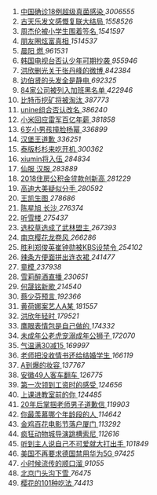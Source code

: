 1. [ 中国确诊18例超级真菌感染 ](https://s.weibo.com/weibo?q=%23%E4%B8%AD%E5%9B%BD%E7%A1%AE%E8%AF%8A18%E4%BE%8B%E8%B6%85%E7%BA%A7%E7%9C%9F%E8%8F%8C%E6%84%9F%E6%9F%93%23&Refer=top) *3006555*
1. [ 古天乐发文感慨复联大结局 ](https://s.weibo.com/weibo?q=%23%E5%8F%A4%E5%A4%A9%E4%B9%90%E5%8F%91%E6%96%87%E6%84%9F%E6%85%A8%E5%A4%8D%E8%81%94%E5%A4%A7%E7%BB%93%E5%B1%80%23&Refer=top) *1558526*
1. [ 周杰伦被小学生围着签名 ](https://s.weibo.com/weibo?q=%23%E5%91%A8%E6%9D%B0%E4%BC%A6%E8%A2%AB%E5%B0%8F%E5%AD%A6%E7%94%9F%E5%9B%B4%E7%9D%80%E7%AD%BE%E5%90%8D%23&Refer=top) *1541597*
1. [ 朋友圈炫富真相 ](https://s.weibo.com/weibo?q=%23%E6%9C%8B%E5%8F%8B%E5%9C%88%E7%82%AB%E5%AF%8C%E7%9C%9F%E7%9B%B8%23&Refer=top) *1514537*
1. [ 晨阳 燃 ](https://s.weibo.com/weibo?q=%E6%99%A8%E9%98%B3%20%E7%87%83&Refer=top) *961531*
1. [ 韩国电视台否认少年可期抄袭 ](https://s.weibo.com/weibo?q=%23%E9%9F%A9%E5%9B%BD%E7%94%B5%E8%A7%86%E5%8F%B0%E5%90%A6%E8%AE%A4%E5%B0%91%E5%B9%B4%E5%8F%AF%E6%9C%9F%E6%8A%84%E8%A2%AD%23&Refer=top) *955946*
1. [ 洪欣删光关于张丹峰的微博 ](https://s.weibo.com/weibo?q=%23%E6%B4%AA%E6%AC%A3%E5%88%A0%E5%85%89%E5%85%B3%E4%BA%8E%E5%BC%A0%E4%B8%B9%E5%B3%B0%E7%9A%84%E5%BE%AE%E5%8D%9A%23&Refer=top) *842384*
1. [ 边伯贤的头发全是静电 ](https://s.weibo.com/weibo?q=%23%E8%BE%B9%E4%BC%AF%E8%B4%A4%E7%9A%84%E5%A4%B4%E5%8F%91%E5%85%A8%E6%98%AF%E9%9D%99%E7%94%B5%23&Refer=top) *692325*
1. [ 84家公司被列入加班黑名单 ](https://s.weibo.com/weibo?q=%2384%E5%AE%B6%E5%85%AC%E5%8F%B8%E8%A2%AB%E5%88%97%E5%85%A5%E5%8A%A0%E7%8F%AD%E9%BB%91%E5%90%8D%E5%8D%95%23&Refer=top) *422946*
1. [ 比特币挖矿将被淘汰 ](https://s.weibo.com/weibo?q=%23%E6%AF%94%E7%89%B9%E5%B8%81%E6%8C%96%E7%9F%BF%E5%B0%86%E8%A2%AB%E6%B7%98%E6%B1%B0%23&Refer=top) *387773*
1. [ unine组合否认改名 ](https://s.weibo.com/weibo?q=%23unine%E7%BB%84%E5%90%88%E5%90%A6%E8%AE%A4%E6%94%B9%E5%90%8D%23&Refer=top) *386240*
1. [ 小米回应雷军百亿年薪 ](https://s.weibo.com/weibo?q=%23%E5%B0%8F%E7%B1%B3%E5%9B%9E%E5%BA%94%E9%9B%B7%E5%86%9B%E7%99%BE%E4%BA%BF%E5%B9%B4%E8%96%AA%23&Refer=top) *381858*
1. [ 6岁小男孩撞脸杨幂 ](https://s.weibo.com/weibo?q=%236%E5%B2%81%E5%B0%8F%E7%94%B7%E5%AD%A9%E6%92%9E%E8%84%B8%E6%9D%A8%E5%B9%82%23&Refer=top) *336899*
1. [ 汉堡王道歉 ](https://s.weibo.com/weibo?q=%23%E6%B1%89%E5%A0%A1%E7%8E%8B%E9%81%93%E6%AD%89%23&Refer=top) *336251*
1. [ 泰版杉杉来吃开机 ](https://s.weibo.com/weibo?q=%23%E6%B3%B0%E7%89%88%E6%9D%89%E6%9D%89%E6%9D%A5%E5%90%83%E5%BC%80%E6%9C%BA%23&Refer=top) *300362*
1. [ xiumin将入伍 ](https://s.weibo.com/weibo?q=%23xiumin%E5%B0%86%E5%85%A5%E4%BC%8D%23&Refer=top) *284834*
1. [ 仙服 汉服 ](https://s.weibo.com/weibo?q=%E4%BB%99%E6%9C%8D%20%E6%B1%89%E6%9C%8D&Refer=top) *283889*
1. [ 2018住房公积金贷款创新高 ](https://s.weibo.com/weibo?q=2018%E4%BD%8F%E6%88%BF%E5%85%AC%E7%A7%AF%E9%87%91%E8%B4%B7%E6%AC%BE%E5%88%9B%E6%96%B0%E9%AB%98&Refer=top) *281229*
1. [ 高迪大美疑似分手 ](https://s.weibo.com/weibo?q=%23%E9%AB%98%E8%BF%AA%E5%A4%A7%E7%BE%8E%E7%96%91%E4%BC%BC%E5%88%86%E6%89%8B%23&Refer=top) *280592*
1. [ 王凯生图 ](https://s.weibo.com/weibo?q=%23%E7%8E%8B%E5%87%AF%E7%94%9F%E5%9B%BE%23&Refer=top) *278686*
1. [ 陈星旭 长沙 ](https://s.weibo.com/weibo?q=%E9%99%88%E6%98%9F%E6%97%AD%20%E9%95%BF%E6%B2%99&Refer=top) *276374*
1. [ 听雪楼 ](https://s.weibo.com/weibo?q=%23%E5%90%AC%E9%9B%AA%E6%A5%BC%23&Refer=top) *275437*
1. [ 选校草选成了武林盟主 ](https://s.weibo.com/weibo?q=%23%E9%80%89%E6%A0%A1%E8%8D%89%E9%80%89%E6%88%90%E4%BA%86%E6%AD%A6%E6%9E%97%E7%9B%9F%E4%B8%BB%23&Refer=top) *267393*
1. [ 南京樱花龙卷风 ](https://s.weibo.com/weibo?q=%23%E5%8D%97%E4%BA%AC%E6%A8%B1%E8%8A%B1%E9%BE%99%E5%8D%B7%E9%A3%8E%23&Refer=top) *266286*
1. [ 胜利郑俊英崔钟勋被KBS设禁令 ](https://s.weibo.com/weibo?q=%23%E8%83%9C%E5%88%A9%E9%83%91%E4%BF%8A%E8%8B%B1%E5%B4%94%E9%92%9F%E5%8B%8B%E8%A2%ABKBS%E8%AE%BE%E7%A6%81%E4%BB%A4%23&Refer=top) *254102*
1. [ 辣条方便面拼出连衣裙 ](https://s.weibo.com/weibo?q=%23%E8%BE%A3%E6%9D%A1%E6%96%B9%E4%BE%BF%E9%9D%A2%E6%8B%BC%E5%87%BA%E8%BF%9E%E8%A1%A3%E8%A3%99%23&Refer=top) *241477*
1. [ 童模 ](https://s.weibo.com/weibo?q=%E7%AB%A5%E6%A8%A1&Refer=top) *237938*
1. [ 雪莉醉酒直播 ](https://s.weibo.com/weibo?q=%23%E9%9B%AA%E8%8E%89%E9%86%89%E9%85%92%E7%9B%B4%E6%92%AD%23&Refer=top) *230651*
1. [ 何晟铭新歌 ](https://s.weibo.com/weibo?q=%23%E4%BD%95%E6%99%9F%E9%93%AD%E6%96%B0%E6%AD%8C%23&Refer=top) *214540*
1. [ 蔡少芬预言 ](https://s.weibo.com/weibo?q=%23%E8%94%A1%E5%B0%91%E8%8A%AC%E9%A2%84%E8%A8%80%23&Refer=top) *192366*
1. [ 黄荷娜案艺人A某 ](https://s.weibo.com/weibo?q=%E9%BB%84%E8%8D%B7%E5%A8%9C%E6%A1%88%E8%89%BA%E4%BA%BAA%E6%9F%90&Refer=top) *181557*
1. [ 洪欣年轻时 ](https://s.weibo.com/weibo?q=%23%E6%B4%AA%E6%AC%A3%E5%B9%B4%E8%BD%BB%E6%97%B6%23&Refer=top) *179521*
1. [ 鹰眼表情包是自己做的 ](https://s.weibo.com/weibo?q=%E9%B9%B0%E7%9C%BC%E8%A1%A8%E6%83%85%E5%8C%85%E6%98%AF%E8%87%AA%E5%B7%B1%E5%81%9A%E7%9A%84&Refer=top) *174332*
1. [ 未成年公老虎宠溺成年公狮子 ](https://s.weibo.com/weibo?q=%23%E6%9C%AA%E6%88%90%E5%B9%B4%E5%85%AC%E8%80%81%E8%99%8E%E5%AE%A0%E6%BA%BA%E6%88%90%E5%B9%B4%E5%85%AC%E7%8B%AE%E5%AD%90%23&Refer=top) *172070*
1. [ 气温满30减15 ](https://s.weibo.com/weibo?q=%23%E6%B0%94%E6%B8%A9%E6%BB%A130%E5%87%8F15%23&Refer=top) *169997*
1. [ 老师把没收情书还给结婚学生 ](https://s.weibo.com/weibo?q=%23%E8%80%81%E5%B8%88%E6%8A%8A%E6%B2%A1%E6%94%B6%E6%83%85%E4%B9%A6%E8%BF%98%E7%BB%99%E7%BB%93%E5%A9%9A%E5%AD%A6%E7%94%9F%23&Refer=top) *166119*
1. [ A到爆的妆容 ](https://s.weibo.com/weibo?q=%23A%E5%88%B0%E7%88%86%E7%9A%84%E5%A6%86%E5%AE%B9%23&Refer=top) *137767*
1. [ 安徽49人客车翻车 ](https://s.weibo.com/weibo?q=%E5%AE%89%E5%BE%BD49%E4%BA%BA%E5%AE%A2%E8%BD%A6%E7%BF%BB%E8%BD%A6&Refer=top) *126775*
1. [ 第一次领到工资时的感受 ](https://s.weibo.com/weibo?q=%23%E7%AC%AC%E4%B8%80%E6%AC%A1%E9%A2%86%E5%88%B0%E5%B7%A5%E8%B5%84%E6%97%B6%E7%9A%84%E6%84%9F%E5%8F%97%23&Refer=top) *124656*
1. [ 上课进教室前的你 ](https://s.weibo.com/weibo?q=%E4%B8%8A%E8%AF%BE%E8%BF%9B%E6%95%99%E5%AE%A4%E5%89%8D%E7%9A%84%E4%BD%A0&Refer=top) *124485*
1. [ 20年后掌掴老师男子道歉信 ](https://s.weibo.com/weibo?q=%2320%E5%B9%B4%E5%90%8E%E6%8E%8C%E6%8E%B4%E8%80%81%E5%B8%88%E7%94%B7%E5%AD%90%E9%81%93%E6%AD%89%E4%BF%A1%23&Refer=top) *119903*
1. [ 你最羡慕哪个年龄段的人 ](https://s.weibo.com/weibo?q=%23%E4%BD%A0%E6%9C%80%E7%BE%A1%E6%85%95%E5%93%AA%E4%B8%AA%E5%B9%B4%E9%BE%84%E6%AE%B5%E7%9A%84%E4%BA%BA%23&Refer=top) *114642*
1. [ 金鸡百花电影节落户厦门 ](https://s.weibo.com/weibo?q=%E9%87%91%E9%B8%A1%E7%99%BE%E8%8A%B1%E7%94%B5%E5%BD%B1%E8%8A%82%E8%90%BD%E6%88%B7%E5%8E%A6%E9%97%A8&Refer=top) *113292*
1. [ 疯狂动物城导演跳槽索尼 ](https://s.weibo.com/weibo?q=%E7%96%AF%E7%8B%82%E5%8A%A8%E7%89%A9%E5%9F%8E%E5%AF%BC%E6%BC%94%E8%B7%B3%E6%A7%BD%E7%B4%A2%E5%B0%BC&Refer=top) *112616*
1. [ 听到主人说自己不可爱就大打出手 ](https://s.weibo.com/weibo?q=%E5%90%AC%E5%88%B0%E4%B8%BB%E4%BA%BA%E8%AF%B4%E8%87%AA%E5%B7%B1%E4%B8%8D%E5%8F%AF%E7%88%B1%E5%B0%B1%E5%A4%A7%E6%89%93%E5%87%BA%E6%89%8B&Refer=top) *101849*
1. [ 美国不再要求德国禁用华为5G ](https://s.weibo.com/weibo?q=%23%E7%BE%8E%E5%9B%BD%E4%B8%8D%E5%86%8D%E8%A6%81%E6%B1%82%E5%BE%B7%E5%9B%BD%E7%A6%81%E7%94%A8%E5%8D%8E%E4%B8%BA5G%23&Refer=top) *97425*
1. [ 小时候流传的顺口溜 ](https://s.weibo.com/weibo?q=%23%E5%B0%8F%E6%97%B6%E5%80%99%E6%B5%81%E4%BC%A0%E7%9A%84%E9%A1%BA%E5%8F%A3%E6%BA%9C%23&Refer=top) *91055*
1. [ 北京门头沟下雪 ](https://s.weibo.com/weibo?q=%E5%8C%97%E4%BA%AC%E9%97%A8%E5%A4%B4%E6%B2%9F%E4%B8%8B%E9%9B%AA&Refer=top) *76475*
1. [ 樱花的101种吃法 ](https://s.weibo.com/weibo?q=%E6%A8%B1%E8%8A%B1%E7%9A%84101%E7%A7%8D%E5%90%83%E6%B3%95&Refer=top) *74413*